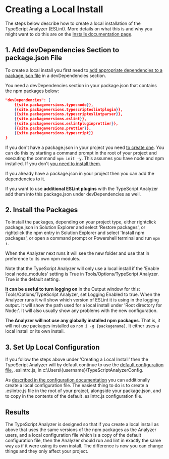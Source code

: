 ﻿# <a name="createlocalinstall"></a>Creating a Local Install

The steps below describe how to create a local installation of the TypeScript Analyzer (ESLint).  More details on what this is and why you might want to do this are on the [Installs documentation page](installs.md).

## 1. Add devDependencies Section to package.json File

To create a local install you first need to [add appropriate dependencies to a package.json file](https://docs.npmjs.com/specifying-dependencies-and-devdependencies-in-a-package-json-file) in a devDependencies section.

You need a devDependencies section in your package.json that contains the npm packages below:
``` json
"devDependencies": {
    {{site.packageversions.typesnode}},
    {{site.packageversions.typescripteslintplugin}},
    {{site.packageversions.typescripteslintparser}},
    {{site.packageversions.eslint}},
    {{site.packageversions.eslintpluginprettier}},
    {{site.packageversions.prettier}},
    {{site.packageversions.typescript}}
}
```

If you don't have a package.json in your project you need [to create one](https://docs.npmjs.com/creating-a-package-json-file#creating-a-default-packagejson-file).  You can do this by starting a command prompt in the root of your project and executing the command `npm init -y`.  This assumes you have node and npm installed.  If you don't [you need to install them](https://nodejs.org/en/download/).

If you already have a package.json in your project then you can add the dependencies to it.

If you want to use **additional ESLint plugins** with the TypeScript Analyzer add them into this package.json under devDependencies as well. 

## 2. Install the Packages

To install the packages, depending on your project type, either rightclick package.json in Solution Explorer and select 'Restore packages', or rightclick the npm entry in Solution Explorer and select 'Install npm packages', or open a command prompt or Powershell terminal and run `npm i`.

When the Analyzer next runs it will see the new folder and use that in preference to its own npm modules.

Note that the TypeScript Analyzer will only use a local install if the 'Enable local node_modules' setting is True in Tools/Options/TypeScript Analyzer.  True is the default setting. 

**It can be useful to turn logging on** in the Output window for this: Tools/Options/TypeScript Analyzer, set Logging Enabled to true.  When the Analyzer runs it will show which version of ESLint it is using in the logging output.  It will show the path used for a local install under 'Root directory for Node:'.  It will also usually show any problems with the new configuration.

**The Analyzer will not use any globally installed npm packages**.  That is, it will not use packages installed as `npm i -g {packagename}`.  It either uses a local install or its own install.

## <a name="localconfiguration"></a>3. Set Up Local Configuration

If you follow the steps above under 'Creating a Local Install' then the TypeScript Analyzer will by default continue to use the [default configuration file](defaultconfig.md), .eslintrc.js, in c:\Users\\{username\}\TypeScriptAnalyzerConfig.

As [described in the configuration documentation](localconfiguration.md) you can additionally create a local configuration file.  The easiest thing to do is to create a .eslintrc.js file in the root of your project, alongside your package.json, and to copy in the contents of the default .eslintrc.js configuration file.

## Results

The TypeScript Analyzer is designed so that if you create a local install as above that uses the same versions of the npm packages as the Analyzer users, and a local configuration file which is a copy of the default configuration file, then the Analyzer should run and lint in exactly the same way as if it were using its own install.  The difference is now you can change things and they only affect your project.
